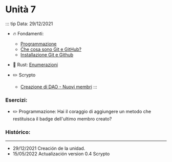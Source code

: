 # Unità 7
::: tip Data: 29/12/2021
- 🔥 Fondamenti: 
    - [Programmazione](/fundamentos/programacion)
    - [Che cosa sono Git e GitHub?](/fundamentos/git/)
    - [Installazione Git e Github](/fundamentos/git/unidad1.md)

- 🔧 Rust: [Enumerazioni](/rust/enumeraciones.md)

- ✏️ Scrypto
    - [Creazione di DAO - Nuovi membri](/scrypto/programacion/unidad6.md)
:::

### Esercizi: 

- ✏️ Programmazione: Hai il coraggio di aggiungere un metodo che restituisca il badge dell'ultimo membro creato?

### Histórico:
------------------------------------------
- 29/12/2021 Creación de la unidad. 
- 15/05/2022 Actualización version 0.4 Scrypto
